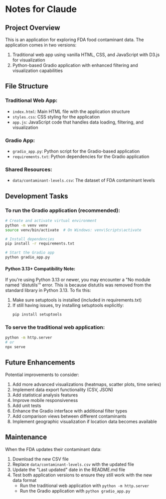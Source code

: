 # Notes for Claude

## Project Overview

This is an application for exploring FDA food contaminant data. The application comes in two versions:
1. Traditional web app using vanilla HTML, CSS, and JavaScript with D3.js for visualization
2. Python-based Gradio application with enhanced filtering and visualization capabilities

## File Structure

### Traditional Web App:
- `index.html`: Main HTML file with the application structure
- `styles.css`: CSS styling for the application
- `app.js`: JavaScript code that handles data loading, filtering, and visualization

### Gradio App:
- `gradio_app.py`: Python script for the Gradio-based application
- `requirements.txt`: Python dependencies for the Gradio application

### Shared Resources:
- `data/contaminant-levels.csv`: The dataset of FDA contaminant levels

## Development Tasks

### To run the Gradio application (recommended):
```bash
# Create and activate virtual environment
python -m venv venv
source venv/bin/activate  # On Windows: venv\Scripts\activate

# Install dependencies
pip install -r requirements.txt

# Start the Gradio app
python gradio_app.py
```

#### Python 3.13+ Compatibility Note:
If you're using Python 3.13 or newer, you may encounter a "No module named 'distutils'" error. This is because distutils was removed from the standard library in Python 3.13. To fix this:

1. Make sure setuptools is installed (included in requirements.txt)
2. If still having issues, try installing setuptools explicitly:
   ```bash
   pip install setuptools
   ```

### To serve the traditional web application:
```bash
python -m http.server
# or
npx serve
```

## Future Enhancements

Potential improvements to consider:
1. Add more advanced visualizations (heatmaps, scatter plots, time series)
2. Implement data export functionality (CSV, JSON)
3. Add statistical analysis features
4. Improve mobile responsiveness
5. Add unit tests
6. Enhance the Gradio interface with additional filter types
7. Add comparison views between different contaminants
8. Implement geographic visualization if location data becomes available

## Maintenance

When the FDA updates their contaminant data:
1. Download the new CSV file
2. Replace `data/contaminant-levels.csv` with the updated file
3. Update the "Last updated" date in the README.md file
4. Test both application versions to ensure they still work with the new data format
   - Run the traditional web application with `python -m http.server`
   - Run the Gradio application with `python gradio_app.py`